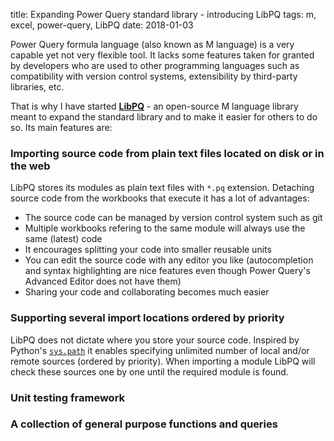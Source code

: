 title: Expanding Power Query standard library - introducing LibPQ
tags: m, excel, power-query, LibPQ
date: 2018-01-03

Power Query formula language (also known as M language) is a very capable yet
not very flexible tool. It lacks some features taken for granted by developers
who are used to other programming languages such as compatibility with version
control systems, extensibility by third-party libraries, etc.

That is why I have started **[LibPQ]** - an open-source M language library
meant to expand the standard library and to make it easier for others to do so.
Its main features are:

### Importing source code from plain text files located on disk or in the web

LibPQ stores its modules as plain text files with `*.pq` extension.  Detaching
source code from the workbooks that execute it has a lot of advantages:

- The source code can be managed by version control system such as git
- Multiple workbooks refering to the same module will always use the same
  (latest) code
- It encourages splitting your code into smaller reusable units
- You can edit the source code with any editor you like (autocompletion and
  syntax highlighting are nice features even though Power Query's Advanced
  Editor does not have them)
- Sharing your code and collaborating becomes much easier

### Supporting several import locations ordered by priority

LibPQ does not dictate where you store your source code. Inspired by Python's
[`sys.path`][sys.path] it enables specifying unlimited number of local and/or remote
sources (ordered by priority). When importing a module LibPQ will check these
sources one by one until the required module is found.

### Unit testing framework
### A collection of general purpose functions and queries

[LibPQ]: https://github.com/sio/LibPQ
[UnitTest]: https://github.com/sio/LibPQ/blob/master/UNITTESTING.md
[sys.path]: https://docs.python.org/3/library/sys.html#sys.path
